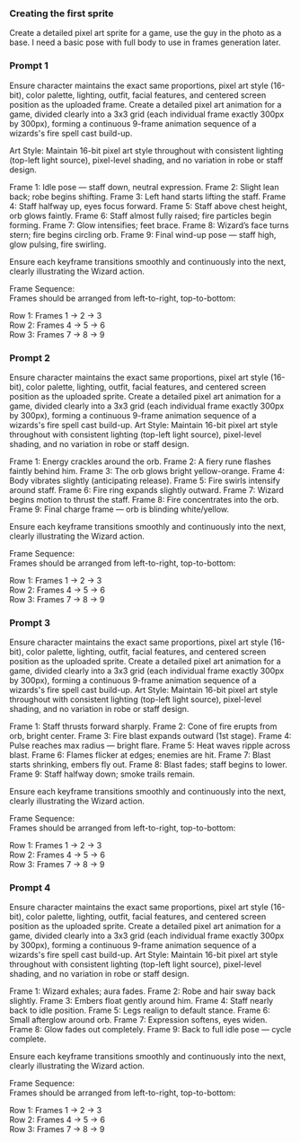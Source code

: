 ### Creating the first sprite
Create a detailed pixel art sprite for a game, use the guy in the photo as a base. 
I need a basic pose with full body to use in frames generation later.

### Prompt 1

Ensure character maintains the exact same proportions, pixel art style (16-bit), color palette, lighting, outfit, facial features, and centered screen position as the uploaded frame.
Create a detailed pixel art animation for a game, divided clearly into a 3x3 grid (each individual frame exactly 300px by 300px), forming a continuous 9-frame animation sequence of a wizards's fire spell cast build-up.

Art Style:
Maintain 16-bit pixel art style throughout with consistent lighting (top-left light source), pixel-level shading, and no variation in robe or staff design.

Frame 1: Idle pose — staff down, neutral expression.
Frame 2: Slight lean back; robe begins shifting.
Frame 3: Left hand starts lifting the staff.
Frame 4: Staff halfway up, eyes focus forward.
Frame 5: Staff above chest height, orb glows faintly.
Frame 6: Staff almost fully raised; fire particles begin forming.
Frame 7: Glow intensifies; feet brace.
Frame 8: Wizard’s face turns stern; fire begins circling orb.
Frame 9: Final wind-up pose — staff high, glow pulsing, fire swirling.

Ensure each keyframe transitions smoothly and continuously into the next, clearly illustrating the Wizard action. 

Frame Sequence:   
Frames should be arranged from left-to-right, top-to-bottom:

Row 1: Frames 1 → 2 → 3  
Row 2: Frames 4 → 5 → 6  
Row 3: Frames 7 → 8 → 9

### Prompt 2

Ensure character maintains the exact same proportions, pixel art style (16-bit), color palette, lighting, outfit, facial features, and centered screen position as the uploaded sprite. 
Create a detailed pixel art animation for a game, divided clearly into a 3x3 grid (each individual frame exactly 300px by 300px), forming a continuous 9-frame animation sequence of a wizards's fire spell cast build-up.
Art Style:
Maintain 16-bit pixel art style throughout with consistent lighting (top-left light source), pixel-level shading, and no variation in robe or staff design.

Frame 1: Energy crackles around the orb.
Frame 2: A fiery rune flashes faintly behind him.
Frame 3: The orb glows bright yellow-orange.
Frame 4: Body vibrates slightly (anticipating release).
Frame 5: Fire swirls intensify around staff.
Frame 6: Fire ring expands slightly outward.
Frame 7: Wizard begins motion to thrust the staff.
Frame 8: Fire concentrates into the orb.
Frame 9: Final charge frame — orb is blinding white/yellow.

Ensure each keyframe transitions smoothly and continuously into the next, clearly illustrating the Wizard action. 

Frame Sequence:   
Frames should be arranged from left-to-right, top-to-bottom:

Row 1: Frames 1 → 2 → 3  
Row 2: Frames 4 → 5 → 6  
Row 3: Frames 7 → 8 → 9

### Prompt 3

Ensure character maintains the exact same proportions, pixel art style (16-bit), color palette, lighting, outfit, facial features, and centered screen position as the uploaded sprite. 
Create a detailed pixel art animation for a game, divided clearly into a 3x3 grid (each individual frame exactly 300px by 300px), forming a continuous 9-frame animation sequence of a wizards's fire spell cast build-up.
Art Style:
Maintain 16-bit pixel art style throughout with consistent lighting (top-left light source), pixel-level shading, and no variation in robe or staff design.

Frame 1: Staff thrusts forward sharply.
Frame 2: Cone of fire erupts from orb, bright center.
Frame 3: Fire blast expands outward (1st stage).
Frame 4: Pulse reaches max radius — bright flare.
Frame 5: Heat waves ripple across blast.
Frame 6: Flames flicker at edges; enemies are hit.
Frame 7: Blast starts shrinking, embers fly out.
Frame 8: Blast fades; staff begins to lower.
Frame 9: Staff halfway down; smoke trails remain.

Ensure each keyframe transitions smoothly and continuously into the next, clearly illustrating the Wizard action. 

Frame Sequence:   
Frames should be arranged from left-to-right, top-to-bottom:

Row 1: Frames 1 → 2 → 3  
Row 2: Frames 4 → 5 → 6  
Row 3: Frames 7 → 8 → 9

### Prompt 4

Ensure character maintains the exact same proportions, pixel art style (16-bit), color palette, lighting, outfit, facial features, and centered screen position as the uploaded sprite. 
Create a detailed pixel art animation for a game, divided clearly into a 3x3 grid (each individual frame exactly 300px by 300px), forming a continuous 9-frame animation sequence of a wizards's fire spell cast build-up.
Art Style:
Maintain 16-bit pixel art style throughout with consistent lighting (top-left light source), pixel-level shading, and no variation in robe or staff design.

Frame 1: Wizard exhales; aura fades.
Frame 2: Robe and hair sway back slightly.
Frame 3: Embers float gently around him.
Frame 4: Staff nearly back to idle position.
Frame 5: Legs realign to default stance.
Frame 6: Small afterglow around orb.
Frame 7: Expression softens, eyes widen.
Frame 8: Glow fades out completely.
Frame 9: Back to full idle pose — cycle complete.

Ensure each keyframe transitions smoothly and continuously into the next, clearly illustrating the Wizard action. 

Frame Sequence:   
Frames should be arranged from left-to-right, top-to-bottom:

Row 1: Frames 1 → 2 → 3  
Row 2: Frames 4 → 5 → 6  
Row 3: Frames 7 → 8 → 9